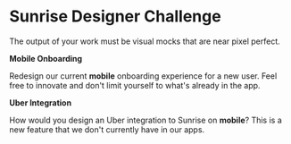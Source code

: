 # Sunrise Designer Challenge

The output of your work must be visual mocks that are near pixel perfect.

**Mobile Onboarding**

Redesign our current **mobile** onboarding experience for a new user. Feel free to innovate and don't limit yourself to what's already in the app.

**Uber Integration**

How would you design an Uber integration to Sunrise on **mobile**? This is a new feature that we don't currently have in our apps.
